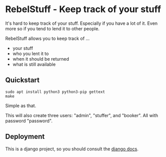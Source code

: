 # RebelStuff - Keep track of your stuff

It's hard to keep track of your stuff.
Especially if you have a lot of it.
Even more so if you tend to lend it to other people.

RebelStuff allows you to keep track of …

-   your stuff
-   who you lent it to
-   when it should be returned
-   what is still available

## Quickstart

```
sudo apt install python3 python3-pip gettext
make
```

Simple as that.

This will also create three users: "admin", "stuffer", and "booker". All with
password "password".

## Deployment

This is a django project, so you should consult the [django
docs](https://docs.djangoproject.com/en/stable/howto/deployment/).
